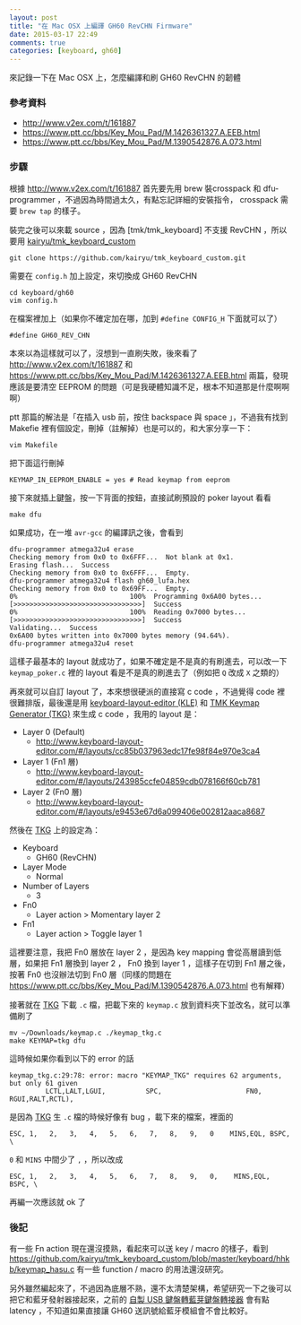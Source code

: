 ```yaml
---
layout: post
title: "在 Mac OSX 上編譯 GH60 RevCHN Firmware"
date: 2015-03-17 22:49
comments: true
categories: [keyboard, gh60]
---
```


來記錄一下在 Mac OSX 上，怎麼編譯和刷 GH60 RevCHN 的韌體

### 參考資料

- http://www.v2ex.com/t/161887
- https://www.ptt.cc/bbs/Key_Mou_Pad/M.1426361327.A.EEB.html
- https://www.ptt.cc/bbs/Key_Mou_Pad/M.1390542876.A.073.html

### 步驟

根據 http://www.v2ex.com/t/161887 首先要先用 brew 裝crosspack 和 dfu-programmer ，不過因為時間過太久，有點忘記詳細的安裝指令， crosspack 需要 `brew tap` 的樣子。

裝完之後可以來載 source ，因為 [tmk/tmk_keyboard] 不支援 RevCHN ，所以要用 [kairyu/tmk_keyboard_custom][tmk_keyboard_custom]

```
git clone https://github.com/kairyu/tmk_keyboard_custom.git
```

需要在 `config.h` 加上設定，來切換成 GH60 RevCHN

```
cd keyboard/gh60
vim config.h
```

在檔案裡加上（如果你不確定加在哪，加到 `#define CONFIG_H` 下面就可以了）

```
#define GH60_REV_CHN
```

本來以為這樣就可以了，沒想到一直刷失敗，後來看了 http://www.v2ex.com/t/161887 和 https://www.ptt.cc/bbs/Key_Mou_Pad/M.1426361327.A.EEB.html 兩篇，發現應該是要清空 EEPROM 的問題（可是我硬體知識不足，根本不知道那是什麼啊啊啊）

ptt 那篇的解法是「在插入 usb 前，按住 backspace 與 space 」，不過我有找到 Makefie 裡有個設定，刪掉（註解掉）也是可以的，和大家分享一下：

```
vim Makefile
```

把下面這行刪掉

```
KEYMAP_IN_EEPROM_ENABLE = yes # Read keymap from eeprom
```

接下來就插上鍵盤，按一下背面的按鈕，直接試刷預設的 poker layout 看看

```
make dfu
```

如果成功，在一堆 `avr-gcc` 的編譯訊之後，會看到

```
dfu-programmer atmega32u4 erase
Checking memory from 0x0 to 0x6FFF...  Not blank at 0x1.
Erasing flash...  Success
Checking memory from 0x0 to 0x6FFF...  Empty.
dfu-programmer atmega32u4 flash gh60_lufa.hex
Checking memory from 0x0 to 0x69FF...  Empty.
0%                            100%  Programming 0x6A00 bytes...
[>>>>>>>>>>>>>>>>>>>>>>>>>>>>>>>>]  Success
0%                            100%  Reading 0x7000 bytes...
[>>>>>>>>>>>>>>>>>>>>>>>>>>>>>>>>]  Success
Validating...  Success
0x6A00 bytes written into 0x7000 bytes memory (94.64%).
dfu-programmer atmega32u4 reset
```

這樣子最基本的 layout 就成功了，如果不確定是不是真的有刷進去，可以改一下 `keymap_poker.c` 裡的 layout 看是不是真的刷進去了（例如把 `Q` 改成 `X` 之類的）

再來就可以自訂 layout 了，本來想很硬派的直接寫 c code ，不過覺得 code 裡很難排版，最後還是用 [keyboard-layout-editor (KLE)][KLE] 和 [TMK Keymap Generator (TKG)][TKG] 來生成 c code ，我用的 layout 是：

- Layer 0 (Default)
    - http://www.keyboard-layout-editor.com/#/layouts/cc85b037963edc17fe98f84e970e3ca4
- Layer 1 (Fn1 層)
    - http://www.keyboard-layout-editor.com/#/layouts/243985ccfe04859cdb078166f60cb781
- Layer 2 (Fn0 層)
    - http://www.keyboard-layout-editor.com/#/layouts/e9453e67d6a099406e002812aaca8687

然後在 [TKG][TKG] 上的設定為：

- Keyboard
    - GH60 (RevCHN)
- Layer Mode
    - Normal
- Number of Layers
    - 3
- Fn0
    - Layer action > Momentary layer 2
- Fn1
    - Layer action > Toggle layer 1

這裡要注意，我把 Fn0 層放在 layer 2 ，是因為 key mapping 會從高層讀到低層，如果把 Fn1 層換到 layer 2 ， Fn0 換到 layer 1 ，這樣子在切到 Fn1 層之後，按著 Fn0 也沒辦法切到 Fn0 層（同樣的問題在 https://www.ptt.cc/bbs/Key_Mou_Pad/M.1390542876.A.073.html 也有解釋）

接著就在 [TKG][TKG] 下載 `.c` 檔，把載下來的 `keymap.c` 放到資料夾下並改名，就可以準備刷了

```
mv ~/Downloads/keymap.c ./keymap_tkg.c
make KEYMAP=tkg dfu
```

這時候如果你看到以下的 error 的話

```
keymap_tkg.c:29:78: error: macro "KEYMAP_TKG" requires 62 arguments, but only 61 given
         LCTL,LALT,LGUI,          SPC,                     FN0, RGUI,RALT,RCTL),
```

是因為 [TKG][TKG] 生 `.c` 檔的時候好像有 bug ，載下來的檔案，裡面的

```
ESC, 1,   2,   3,   4,   5,   6,   7,   8,   9,   0    MINS,EQL, BSPC, \
```

`0` 和 `MINS` 中間少了 `,` ，所以改成

```
ESC, 1,   2,   3,   4,   5,   6,   7,   8,   9,   0,    MINS,EQL, BSPC, \
```

再編一次應該就 ok 了

### 後記

有一些 Fn action 現在還沒摸熟，看起來可以送 key / macro 的樣子，看到 https://github.com/kairyu/tmk_keyboard_custom/blob/master/keyboard/hhkb/keymap_hasu.c 有一些 function / macro 的用法還沒研究。

另外雖然編起來了，不過因為底層不熟，還不太清楚架構，希望研究一下之後可以把它和藍牙發射器接起來，之前的 [自製 USB 鍵盤轉藍芽鍵盤轉接器](http://blog.dm4.tw/blog/2014/04/22/convert-usb-keyboard-to-bluetooth-keyboard/) 會有點 latency ，不知道如果直接讓 GH60 送訊號給藍牙模組會不會比較好。

[tmk_keyboard]: https://github.com/tmk/tmk_keyboard
[tmk_keyboard_custom]: https://github.com/kairyu/tmk_keyboard_custom
[KLE]: http://www.keyboard-layout-editor.com/
[TKG]: http://www.enjoyclick.org/tkg/
